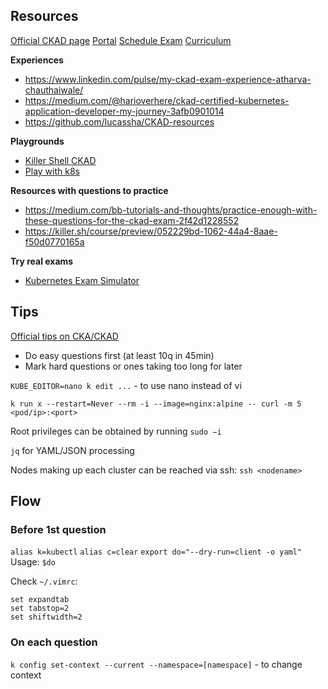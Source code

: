 ## Resources

[Official CKAD page](https://training.linuxfoundation.org/certification/certified-kubernetes-application-developer-ckad/)
[Portal](https://openprofile.dev/)
[Schedule Exam](https://trainingportal.linuxfoundation.org/learn/course/certified-kubernetes-application-developer-ckad/exam/exam)
[Curriculum](https://github.com/cncf/curriculum/blob/master/CKAD_Curriculum_v1.26.pdf)

__Experiences__
- https://www.linkedin.com/pulse/my-ckad-exam-experience-atharva-chauthaiwale/
- https://medium.com/@harioverhere/ckad-certified-kubernetes-application-developer-my-journey-3afb0901014
- https://github.com/lucassha/CKAD-resources 

__Playgrounds__
- [Killer Shell CKAD](https://killercoda.com/killer-shell-ckad)
- [Play with k8s](https://labs.play-with-k8s.com/)

__Resources with questions to practice__
- https://medium.com/bb-tutorials-and-thoughts/practice-enough-with-these-questions-for-the-ckad-exam-2f42d1228552
- https://killer.sh/course/preview/052229bd-1062-44a4-8aae-f50d0770165a

__Try real exams__
- [Kubernetes Exam Simulator](https://killer.sh/dashboard)


## Tips

[Official tips on CKA/CKAD](https://docs.linuxfoundation.org/tc-docs/certification/tips-cka-and-ckad)

- Do easy questions first (at least 10q in 45min)
- Mark hard questions or ones taking too long for later


`KUBE_EDITOR=nano k edit ...` - to use nano instead of vi

`k run x --restart=Never --rm -i --image=nginx:alpine -- curl -m 5 <pod/ip>:<port>`

Root privileges can be obtained by running `sudo −i`

`jq` for YAML/JSON processing

Nodes making up each cluster can be reached via ssh: `ssh <nodename>`


## Flow

### Before 1st question

`alias k=kubectl`
`alias c=clear`
`export do="--dry-run=client -o yaml"` Usage: `$do`

Check `~/.vimrc`:
```
set expandtab
set tabstop=2
set shiftwidth=2
```

### On each question

`k config set-context --current --namespace=[namespace]` - to change context